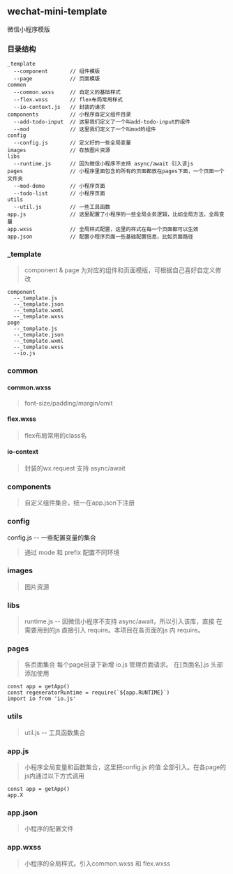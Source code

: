 ## wechat-mini-template
微信小程序模版

### 目录结构
```
_template
  --component       // 组件模版
  --page            // 页面模版 
common
  --common.wxss     // 自定义的基础样式
  --flex.wxss       // flex布局常用样式
  --io-context.js   // 封装的请求
components          // 小程序自定义组件目录
  --add-todo-input  // 这里我们定义了一个叫add-todo-input的组件
  --mod             // 这里我们定义了一个叫mod的组件
config
  --config.js       // 定义好的一些全局变量
images              // 存放图片资源
libs
  --runtime.js      // 因为微信小程序不支持 async/await 引入该js
pages               // 小程序里面包含的所有的页面都放在pages下面，一个页面一个文件夹
  --mod-demo        // 小程序页面
  --todo-list       // 小程序页面
utils
  --util.js         // 一些工具函数
app.js              // 这里配置了小程序的一些全局业务逻辑，比如全局方法，全局变量
app.wxss            // 全局样式配置，这里的样式在每一个页面都可以生效
app.json            // 配置小程序页面一些基础配置信息，比如页面路径
```

### _template
> component & page 为对应的组件和页面模版，可根据自己喜好自定义修改

```
component
  --_template.js
  --_template.json
  --_template.wxml
  --_template.wxss
page
  --_template.js
  --_template.json
  --_template.wxml
  --_template.wxss
  --io.js
```

### common

#### common.wxss 
> font-size/padding/margin/omit

#### flex.wxss 
> flex布局常用的class名

#### io-context
> 封装的wx.request 支持 async/await

### components

> 自定义组件集合，统一在app.json下注册

### config

config.js -- 一些配置变量的集合

> 通过 mode 和 prefix 配置不同环境

### images
> 图片资源

### libs

> runtime.js -- 因微信小程序不支持 async/await，所以引入该库，直接 在需要用到的js 直接引入 require。本项目在各页面的js 内 require。

### pages

> 各页面集合
> 每个page目录下新增 io.js 管理页面请求。
> 在[页面名].js 头部添加使用
```
const app = getApp()
const regeneratorRuntime = require(`${app.RUNTIME}`)
import io from 'io.js'
```

### utils

> util.js -- 工具函数集合

### app.js

> 小程序全局变量和函数集合，这里把config.js 的值 全部引入。在各page的js内通过以下方式调用 
```
const app = getApp()
app.X 
```

### app.json

> 小程序的配置文件

### app.wxss 

> 小程序的全局样式。引入common.wxss 和 flex.wxss
